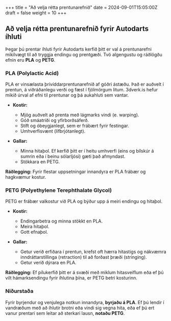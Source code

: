 +++
title = "Að velja rétta prentunarefnið"
date = 2024-09-01T15:05:00Z
draft = false
weight = 10
+++

## Að velja rétta prentunarefnið fyrir Autodarts íhluti

Þegar þú prentar íhluti fyrir Autodarts kerfið þitt er val á prentunarefni mikilvægt til að tryggja endingu og prentgæði. Tvö algengustu og ráðlögðu efnin eru **PLA** og **PETG**.

### PLA (Polylactic Acid)

PLA er vinsælasta þrívíddarprentunarefnið af góðri ástæðu. Það er auðvelt í prentun, á viðráðanlegu verði og fæst í fjölmörgum litum.
3dverk.is hefur mikið úrval af efni til prentunar og þá aukahluti sem vantar.

*   **Kostir:**
    *   Mjög auðvelt að prenta með lágmarks vindi (e. warping).
    *   Góð smáatriði og yfirborðsáferð.
    *   Stíft og óbeygjanlegt, sem er frábært fyrir festingar.
    *   Umhverfisvænt (lífbrjótanlegt).

*   **Gallar:**
    *   Minna hitaþol. Ef kerfið þitt er í heitu umhverfi (eins og bílskúr á sumrin eða í beinu sólarljósi) gæti það afmyndast.
    *   Stökkara en PETG.

**Ráðlegging:** Fyrir flestar uppsetningar innandyra er PLA frábær og hagkvæmur kostur.

### PETG (Polyethylene Terephthalate Glycol)

PETG er frábær valkostur við PLA og býður upp á meiri endingu og hitaþol.

*   **Kostir:**
    *   Endingarbetra og minna stökkt en PLA.
    *   Meira hitaþol.
    *   Gott efnaþol.

*   **Gallar:**
    *   Getur verið erfiðara í prentun, krefst oft hærra hitastigs og nákvæmra inndráttarstillinga (retraction) til að forðast þræði (stringing).
    *   Getur verið dýrara en PLA.

**Ráðlegging:** Ef pílukerfið þitt er á svæði með miklum hitasveiflum eða ef þú vilt hámarksendingu fyrir íhlutina þína, er PETG betri kosturinn.

### Niðurstaða

Fyrir byrjendur og venjulega notkun innandyra, **byrjaðu á PLA**. Ef þú lendir í vandræðum með að íhlutir brotni eða vindi sig vegna hita, eða ef þú ert vanur prentari sem leitar að sterkari lausn, **notaðu PETG**.